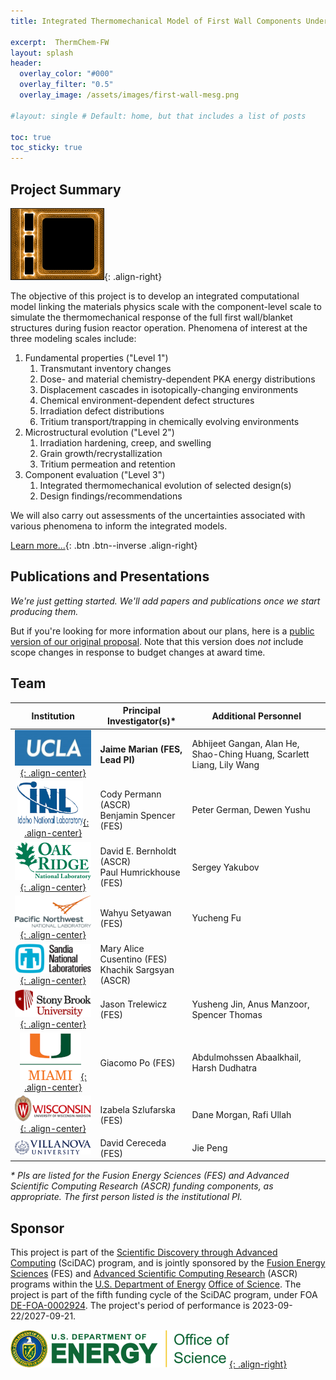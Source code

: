 ```yaml
---
title: Integrated Thermomechanical Model of First Wall Components Under Evolving Chemistry and Microstructure During Fusion Reactor Operation

excerpt:  ThermChem-FW
layout: splash
header:
  overlay_color: "#000"
  overlay_filter: "0.5"
  overlay_image: /assets/images/first-wall-mesg.png

#layout: single # Default: home, but that includes a list of posts

toc: true
toc_sticky: true
---
```


## Project Summary

![Representative first wall/blanket design](/assets/images/first-wall-mesg-150.png){: .align-right}

The objective of this project is to develop an integrated computational model linking the materials physics scale with the component-level scale to simulate the thermomechanical response of the full first wall/blanket structures during fusion reactor operation.  Phenomena of interest at the three modeling scales include:



1. Fundamental properties ("Level 1")
    1. Transmutant inventory changes
    2. Dose- and material chemistry-dependent PKA energy distributions
    3. Displacement cascades in isotopically-changing environments
    4. Chemical environment-dependent defect structures
    5. Irradiation defect distributions
    6. Tritium transport/trapping in chemically evolving environments
2. Microstructural evolution ("Level 2")
    1. Irradiation hardening, creep, and swelling
    2. Grain growth/recrystallization
    3. Tritium permeation and retention
3. Component evaluation ("Level 3")
    1. Integrated thermomechanical evolution of selected design(s)
    2. Design findings/recommendations

We will also carry out assessments of the uncertainties associated with various phenomena to inform the integrated models.

[Learn more...](/about/){: .btn .btn--inverse .align-right}
<br>

## Publications and Presentations

*We're just getting started.  We'll add papers and publications once we start producing them.*

But if you're looking for more information about our plans, here is a [public version of our original proposal](/assets/documents/proposal-public.pdf).  Note that this version does *not* include scope changes in response to budget changes at award time.

## Team

 Institution | Principal Investigator(s)* | Additional Personnel
:-----------:|---------------------------|---------------------
[![UCLA logo](/assets/images/UCLA-logo-200.jpg){: .align-center}](https://www.ucla.edu/) | **Jaime Marian (FES, Lead PI)** | Abhijeet Gangan, Alan He, Shao-Ching Huang, Scarlett Liang, Lily Wang
[![INL logo](/assets/images/INL_logo_2_transparent-200.png){: .align-center}](https://inl.gov/) | Cody Permann (ASCR)<br>Benjamin Spencer (FES) | Peter German, Dewen Yushu
[![ORNL logo](/assets/images/ORNL-200.png){: .align-center}](https://www.ornl.gov/) | David E. Bernholdt (ASCR)<br>Paul Humrickhouse (FES) | Sergey Yakubov
[![PNNL logo](/assets/images/PNNL_Color_Logo_Horizontal-cropped-tighter-transparent-200.png){: .align-center}](https://www.pnnl.gov/) | Wahyu Setyawan (FES) | Yucheng Fu
[![SNL logo](/assets/images/SNL_Stacked_Black_Blue-200.png){: .align-center}](https://www.sandia.gov/) | Mary Alice Cusentino (FES)<br>Khachik Sargsyan (ASCR) |
[![Stony Brook U logo](/assets/images/SBU-stack_2clr_rgb_72ppi-200.png){: .align-center}](https://www.stonybrook.edu/) | Jason Trelewicz (FES) | Yusheng Jin, Anus Manzoor, Spencer Thomas
[![U Miami logo](/assets/images/UMiami_informal_cmyk-200.png){: .align-center}](https://welcome.miami.edu/) | Giacomo Po (FES) | Abdulmohssen Abaalkhail, Harsh Dudhatra
[![U Wisconsin logo](/assets/images/uw-logo-horizontal-color-web-digital-200.png){: .align-center}](https://www.wisc.edu/) | Izabela Szlufarska (FES) | Dane Morgan, Rafi Ullah
[![Villanova U logo](/assets/images/VU03Blue-200.png)](https://www1.villanova.edu/university.html) | David Cereceda (FES) | Jie Peng

<!-- it would be nice if we could render this in a "footnote sized" font, but I don't know how. -->
*\* PIs are listed for the Fusion Energy Sciences (FES) and Advanced Scientific Computing Research (ASCR) funding components, as appropriate.  The first person listed is the institutional PI.*

## Sponsor

This project is part of the [Scientific Discovery through Advanced Computing](http://www.scidac.gov/) (SciDAC) program, and is jointly sponsored by the [Fusion Energy Sciences](http://science.energy.gov/fes/) (FES) and [Advanced Scientific Computing Research](http://science.energy.gov/ascr/) (ASCR) programs within the [U.S. Department of Energy](http://energy.gov/) [Office of Science](http://science.energy.gov/).  The project is part of the fifth funding cycle of the SciDAC program, under FOA [DE-FOA-0002924](https://science.osti.gov/grants/FOAs/FOAs/2023/DE-FOA-0002924). The project's period of performance is 2023-09-22/2027-09-21.

[![DOE Office of Science logo](/assets/images/RGB_Color-Seal_Green-Mark_SC_Horizontal-350x60.png){: .align-right}](http://science.energy.gov/)
